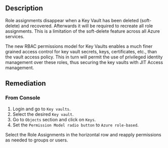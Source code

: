 ## Description

Role assignments disappear when a Key Vault has been deleted (soft- delete) and recovered. Afterwards it will be required to recreate all role assignments. This is a limitation of the soft-delete feature across all Azure services.

The new RBAC permissions model for Key Vaults enables a much finer grained access control for key vault secrets, keys, certificates, etc., than the vault access policy. This in turn will permit the use of privileged identity management over these roles, thus securing the key vaults with JIT Access management.

## Remediation

### From Console

  1. Login and go to `Key vaults`.
  2. Select the desired `Key vault`.
  3. Go to `Objects` section and click on `Keys`.
  3. Set the `Permission Model radio button` to `Azure role-based`.

Select the Role Assignments in the horizontal row and reapply permissions as needed to groups or users.

